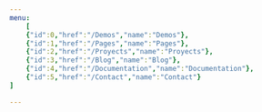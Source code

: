 ```yaml
---
menu:
    [
    {"id":0,"href":"/Demos","name":"Demos"},
    {"id":1,"href":"/Pages","name":"Pages"},
    {"id":2,"href":"/Proyects","name":"Proyects"},
    {"id":3,"href":"/Blog","name":"Blog"},
    {"id":4,"href":"/Documentation","name":"Documentation"},
    {"id":5,"href":"/Contact","name":"Contact"}
]

---
```

